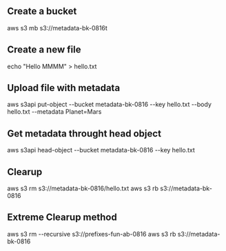 ## Create a bucket
aws s3 mb s3://metadata-bk-0816t


## Create a new file 
echo "Hello MMMM" > hello.txt

## Upload file with metadata
aws s3api put-object --bucket metadata-bk-0816 --key hello.txt --body hello.txt --metadata Planet=Mars

## Get metadata throught head object
aws s3api head-object --bucket metadata-bk-0816 --key hello.txt 

## Clearup
aws s3 rm s3://metadata-bk-0816/hello.txt
aws s3 rb s3://metadata-bk-0816

## Extreme Clearup method
aws s3 rm  --recursive s3://prefixes-fun-ab-0816
aws s3 rb s3://metadata-bk-0816